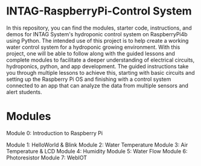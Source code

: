 # INTAG-RaspberryPi-Control System
In this repository, you can find the modules, starter code, instructions, and demos for INTAG System's hydroponic control system on RaspberryPi4b using Python. The intended use of this project is to help create a working water control system for a hydroponic growing environment. With this project, one will be able to follow along with the guided lessons and complete modules to facilitate a deeper understanding of electrical circuits, hydroponics, python, and app development. The guided instructions take you through multiple lessons to achieve this, starting with basic circuits and setting up the Raspberry Pi OS and finishing with a control system connected to an app that can analyze the data from multiple sensors and alert students.


# Modules
Module 0: Introduction to Raspberry Pi

Module 1: HelloWorld & Blink
Module 2: Water Temperature
Module 3: Air Temperature & LCD
Module 4: Humidity
Module 5: Water Flow 
Module 6: Photoresistor
Module 7: WebIOT
